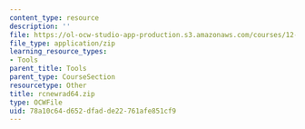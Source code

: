 ```yaml
---
content_type: resource
description: ''
file: https://ol-ocw-studio-app-production.s3.amazonaws.com/courses/12-811-tropical-meteorology-spring-2011/78a10c64d652dfadde22761afe851cf9_rcnewrad64.zip
file_type: application/zip
learning_resource_types:
- Tools
parent_title: Tools
parent_type: CourseSection
resourcetype: Other
title: rcnewrad64.zip
type: OCWFile
uid: 78a10c64-d652-dfad-de22-761afe851cf9
---
```

